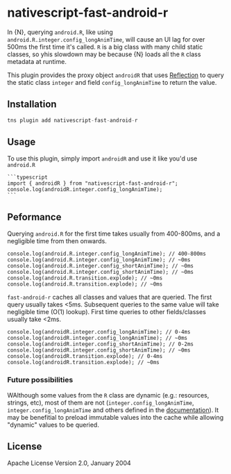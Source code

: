 # nativescript-fast-android-r

In {N}, querying `android.R`, like using `android.R.integer.config_longAnimTime`, will cause an UI lag for over 500ms the first time it's called. `R` is a big class with many child static classes, so yhis slowdown may be because {N} loads all the `R` class metadata at runtime.

This plugin provides the proxy object `androidR` that uses [Reflection](https://docs.oracle.com/javase/8/docs/technotes/guides/reflection/index.html) to query the static class `integer` and field `config_longAnimTime` to return the value.

## Installation

```javascript
tns plugin add nativescript-fast-android-r
```

## Usage 

To use this plugin, simply import `androidR` and use it like you'd use `android.R`
	
	```typescript
    import { androidR } from "nativescript-fast-android-r";
    console.log(androidR.integer.config_longAnimTime);
    ```


## Peformance

Querying `android.R` for the first time takes usually from 400-800ms, and a negligible time from then onwards.

```
console.log(android.R.integer.config_longAnimTime); // 400-800ms
console.log(android.R.integer.config_longAnimTime); // ~0ms
console.log(android.R.integer.config_shortAnimTime); // ~0ms
console.log(android.R.integer.config_shortAnimTime); // ~0ms
console.log(android.R.transition.explode); // ~0ms
console.log(android.R.transition.explode); // ~0ms
```

`fast-android-r` caches all classes and values that are queried. The first query usually takes <5ms. Subsequent queries to the same value will take negligible time (O(1) lookup). First time queries to other fields/classes usually take <2ms.

```
console.log(androidR.integer.config_longAnimTime); // 0-4ms
console.log(androidR.integer.config_longAnimTime); // ~0ms
console.log(androidR.integer.config_shortAnimTime); // 0-2ms
console.log(androidR.integer.config_shortAnimTime); // ~0ms
console.log(androidR.transition.explode); // 0-4ms
console.log(androidR.transition.explode); // ~0ms
```

### Future possibilities

WAlthough some values from the `R` class are dynamic (e.g.: resources, strings, etc), most of them are not (`integer.config_longAnimTime`, `integer.config_longAnimTime` and others defined in the [documentation](https://developer.android.com/reference/android/R)). It may be benefitial to preload immutable values into the cache while allowing "dynamic" values to be queried.

    
## License

Apache License Version 2.0, January 2004
